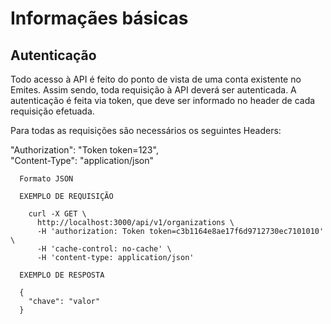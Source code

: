 # Informaçães básicas

<!-- ## Introdução


O Emites possui uma API REST para interagir com seus recursos, através de objetos JSON sobre HTTP, usando todos principais verbos HTTP (GET, POST, PATCH, DELETE). Cada recurso possui sua própria URL e pode ser manipulado de maneira isolada, tentando assim seguir os princípios REST ao máximo. -->


## Autenticação


Todo acesso à API é feito do ponto de vista de uma conta existente no Emites. Assim sendo, toda requisição à API deverá ser autenticada. A autenticação é feita via token, que deve ser informado no header de cada requisição efetuada.

Para todas as requisições são necessários os seguintes Headers:

"Authorization": "Token token=123",  
"Content-Type": "application/json"



  ```shell
    Formato JSON

    EXEMPLO DE REQUISIÇÃO

      curl -X GET \
        http://localhost:3000/api/v1/organizations \
        -H 'authorization: Token token=c3b1164e8ae17f6d9712730ec7101010' \
        -H 'cache-control: no-cache' \
        -H 'content-type: application/json' 

    EXEMPLO DE RESPOSTA

    {
      "chave": "valor"
    }

  ```

